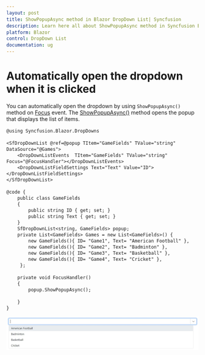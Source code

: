 ```yaml
---
layout: post
title: ShowPopupAsync method in Blazor DropDown List| Syncfusion
description: Learn here all about ShowPopupAsync method in Syncfusion Blazor DropDown List component and more.
platform: Blazor
control: DropDown List
documentation: ug
---
```


# Automatically open the dropdown when it is clicked

You can automatically open the dropdown by using `ShowPopupAsync()` method on [Focus](https://blazor.syncfusion.com/documentation/dropdown-list/events#focus) event. The [ShowPopupAsync()](https://help.syncfusion.com/cr/blazor/Syncfusion.Blazor.DropDowns.SfDropDownList-2.html#Syncfusion_Blazor_DropDowns_SfDropDownList_2_ShowPopupAsync) method opens the popup that displays the list of items.

```cshtml
@using Syncfusion.Blazor.DropDowns

<SfDropDownList @ref=@popup TItem="GameFields" TValue="string" DataSource="@Games">
    <DropDownListEvents  TItem="GameFields" TValue="string" Focus="@FocusHandler"></DropDownListEvents>
    <DropDownListFieldSettings Text="Text" Value="ID"></DropDownListFieldSettings>
</SfDropDownList>

@code {
    public class GameFields
    {
        public string ID { get; set; }
        public string Text { get; set; }
    }
    SfDropDownList<string, GameFields> popup;
    private List<GameFields> Games = new List<GameFields>() {
        new GameFields(){ ID= "Game1", Text= "American Football" },
        new GameFields(){ ID= "Game2", Text= "Badminton" },
        new GameFields(){ ID= "Game3", Text= "Basketball" },
        new GameFields(){ ID= "Game4", Text= "Cricket" },
     };

    private void FocusHandler()
    {
        popup.ShowPopupAsync();
       
    }
}
```

![Customization](../images/blazor-dropdownlist-customization.png)
